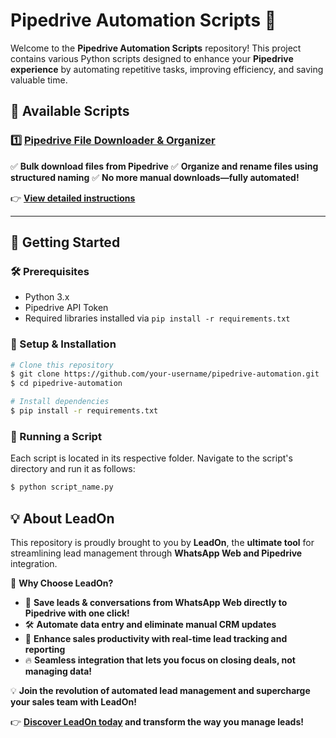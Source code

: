 # Pipedrive Automation Scripts 🚀

Welcome to the **Pipedrive Automation Scripts** repository! This project contains various Python scripts designed to enhance your **Pipedrive experience** by automating repetitive tasks, improving efficiency, and saving valuable time. 

## 📌 Available Scripts

### 1️⃣ **[Pipedrive File Downloader & Organizer](https://github.com/Lead0n/Pipedrive-Examples/tree/main/files)**
✅ **Bulk download files from Pipedrive**
✅ **Organize and rename files using structured naming**
✅ **No more manual downloads—fully automated!**

👉 **[View detailed instructions](https://github.com/Lead0n/Pipedrive-Examples/tree/main/files)**

---

## 🔧 Getting Started
### 🛠️ Prerequisites
- Python 3.x
- Pipedrive API Token
- Required libraries installed via `pip install -r requirements.txt`

### 🚀 Setup & Installation
```bash
# Clone this repository
$ git clone https://github.com/your-username/pipedrive-automation.git
$ cd pipedrive-automation

# Install dependencies
$ pip install -r requirements.txt
```

### 🏃 Running a Script
Each script is located in its respective folder. Navigate to the script's directory and run it as follows:
```bash
$ python script_name.py
```

## 💡 About LeadOn
This repository is proudly brought to you by **LeadOn**, the **ultimate tool** for streamlining lead management through **WhatsApp Web and Pipedrive** integration. 

🚀 **Why Choose LeadOn?**
- 📩 **Save leads & conversations from WhatsApp Web directly to Pipedrive with one click!**
- 🛠️ **Automate data entry and eliminate manual CRM updates**
- 🔗 **Enhance sales productivity with real-time lead tracking and reporting**
- 🔥 **Seamless integration that lets you focus on closing deals, not managing data!**

💡 **Join the revolution of automated lead management and supercharge your sales team with LeadOn!**

👉 **[Discover LeadOn today](https://www.leadoncrm.com) and transform the way you manage leads!**


